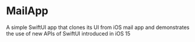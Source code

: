 # MailApp
A simple SwiftUI app that clones its UI from iOS mail app and demonstrates the use of new APIs of SwiftUI introduced in iOS 15
